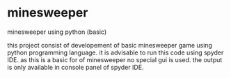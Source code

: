# minesweeper
minesweeper using python (basic)

this project consist of developement of basic minesweeper game using python programming language.
it is advisable to run this code using spyder IDE.
as this is a basic for of minesweeper no special gui is used. 
the output is only available in console panel of spyder IDE.
